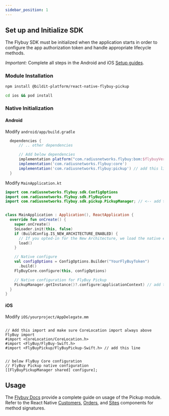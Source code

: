```yaml
---
sidebar_position: 1
---
```


## Set up and Initialize SDK

The Flybuy SDK must be initialized when the application starts in order to configure the app authorization token and handle appropriate lifecycle methods.

_Important:_ Complete all steps in the Android and iOS [Setup guides](../Setup.md#installation).

### Module Installation

```sh
npm install @bildit-platform/react-native-flybuy-pickup

cd ios && pod install
```

### Native Initialization

#### Android

Modify `android/app/build.gradle`

```gradle
  dependencies {
      // .. other dependencies

      // Add below dependencies
      implementation platform("com.radiusnetworks.flybuy:bom:$flybuyVersion")
      implementation('com.radiusnetworks.flybuy:core')
      implementation('com.radiusnetworks.flybuy:pickup') // add this line
  }
```

Modify `MainApplication.kt`

```kotlin
import com.radiusnetworks.flybuy.sdk.ConfigOptions
import com.radiusnetworks.flybuy.sdk.FlyBuyCore
import com.radiusnetworks.flybuy.sdk.pickup.PickupManager; // <-- add this import


class MainApplication : Application(), ReactApplication {
  override fun onCreate() {
    super.onCreate()
    SoLoader.init(this, false)
    if (BuildConfig.IS_NEW_ARCHITECTURE_ENABLED) {
      // If you opted-in for the New Architecture, we load the native entry point for this app.
      load()
    }

    // Native configure
    val configOptions = ConfigOptions.Builder("YourFlyBuyToken")
      .build()
    FlyBuyCore.configure(this, configOptions)

    // Native configuration for FlyBuy Pickup
    PickupManager.getInstance()?.configure(applicationContext) // add this line
  }
}
```


#### iOS


Modify `iOS/yourproject/AppDelegate.mm`

```objc

// Add this import and make sure CoreLocation import always above FlyBuy import
#import <CoreLocation/CoreLocation.h>
#import <FlyBuy/FlyBuy-Swift.h>
#import <FlyBuyPickup/FlyBuyPickup-Swift.h> // add this line

```

```objc

// below FlyBuy Core configuration
// FlyBuy Pickup native configuration
[[FlyBuyPickupManager shared] configure];
```

## Usage

The [Flybuy Docs](https://www.radiusnetworks.com/developers/flybuy/#/sdk-2.0/pickup) provide a complete guide on usage of the Pickup module. Refer to the React Native [Customers](../Components/Customers.md), [Orders](../Components/Orders.md), and [Sites](../Components/Sites.md) components for method signatures.
